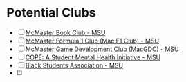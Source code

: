 # Potential Clubs
- [ ] [McMaster Book Club - MSU](https://msumcmaster.ca/initiative/mcmaster-book-club/)
- [ ] [McMaster Formula 1 Club (Mac F1 Club) - MSU](https://msumcmaster.ca/initiative/mcmaster-formula-1-club-mac-f1-club/)
- [ ] [McMaster Game Development Club (MacGDC) - MSU](https://msumcmaster.ca/initiative/mcmaster-game-development-club-macgdc/)
- [ ] [COPE: A Student Mental Health Initiative - MSU](https://msumcmaster.ca/initiative/cope/)
- [ ] [Black Students Association - MSU](https://msumcmaster.ca/initiative/black-students-association/)
- [ ] 